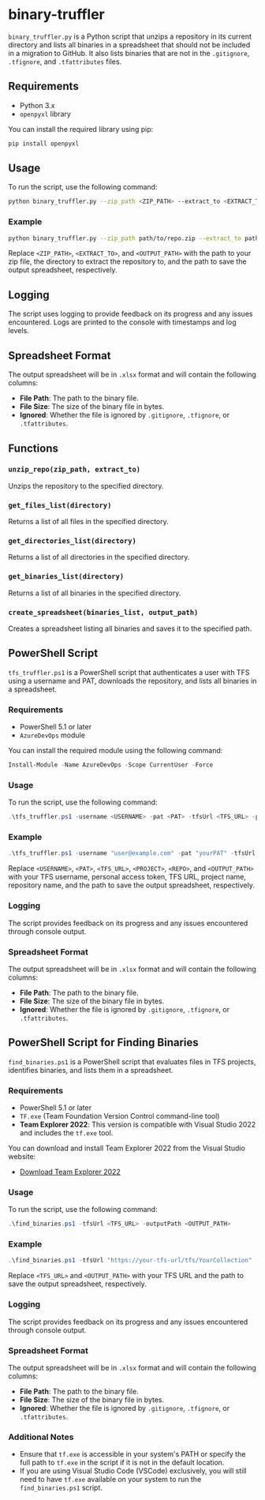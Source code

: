 # binary-truffler

`binary_truffler.py` is a Python script that unzips a repository in its current directory and lists all binaries in a spreadsheet that should not be included in a migration to GitHub. It also lists binaries that are not in the `.gitignore`, `.tfignore`, and `.tfattributes` files.

## Requirements

- Python 3.x
- `openpyxl` library

You can install the required library using pip:
```sh
pip install openpyxl
```

## Usage

To run the script, use the following command:
```sh
python binary_truffler.py --zip_path <ZIP_PATH> --extract_to <EXTRACT_TO> --output_path <OUTPUT_PATH>
```

### Example
```sh
python binary_truffler.py --zip_path path/to/repo.zip --extract_to path/to/extract --output_path path/to/output.xlsx
```

Replace `<ZIP_PATH>`, `<EXTRACT_TO>`, and `<OUTPUT_PATH>` with the path to your zip file, the directory to extract the repository to, and the path to save the output spreadsheet, respectively.

## Logging

The script uses logging to provide feedback on its progress and any issues encountered. Logs are printed to the console with timestamps and log levels.

## Spreadsheet Format

The output spreadsheet will be in `.xlsx` format and will contain the following columns:
- **File Path**: The path to the binary file.
- **File Size**: The size of the binary file in bytes.
- **Ignored**: Whether the file is ignored by `.gitignore`, `.tfignore`, or `.tfattributes`.

## Functions

### `unzip_repo(zip_path, extract_to)`
Unzips the repository to the specified directory.

### `get_files_list(directory)`
Returns a list of all files in the specified directory.

### `get_directories_list(directory)`
Returns a list of all directories in the specified directory.

### `get_binaries_list(directory)`
Returns a list of all binaries in the specified directory.

### `create_spreadsheet(binaries_list, output_path)`
Creates a spreadsheet listing all binaries and saves it to the specified path.

## PowerShell Script

`tfs_truffler.ps1` is a PowerShell script that authenticates a user with TFS using a username and PAT, downloads the repository, and lists all binaries in a spreadsheet.

### Requirements

- PowerShell 5.1 or later
- `AzureDevOps` module

You can install the required module using the following command:
```powershell
Install-Module -Name AzureDevOps -Scope CurrentUser -Force
```

### Usage

To run the script, use the following command:
```powershell
.\tfs_truffler.ps1 -username <USERNAME> -pat <PAT> -tfsUrl <TFS_URL> -project <PROJECT> -repo <REPO> -outputPath <OUTPUT_PATH>
```

### Example
```powershell
.\tfs_truffler.ps1 -username "user@example.com" -pat "yourPAT" -tfsUrl "https://dev.azure.com/yourorganization" -project "YourProject" -repo "YourRepo" -outputPath "C:\path\to\output.xlsx"
```

Replace `<USERNAME>`, `<PAT>`, `<TFS_URL>`, `<PROJECT>`, `<REPO>`, and `<OUTPUT_PATH>` with your TFS username, personal access token, TFS URL, project name, repository name, and the path to save the output spreadsheet, respectively.

### Logging

The script provides feedback on its progress and any issues encountered through console output.

### Spreadsheet Format

The output spreadsheet will be in `.xlsx` format and will contain the following columns:
- **File Path**: The path to the binary file.
- **File Size**: The size of the binary file in bytes.
- **Ignored**: Whether the file is ignored by `.gitignore`, `.tfignore`, or `.tfattributes`.

## PowerShell Script for Finding Binaries

`find_binaries.ps1` is a PowerShell script that evaluates files in TFS projects, identifies binaries, and lists them in a spreadsheet.

### Requirements

- PowerShell 5.1 or later
- `TF.exe` (Team Foundation Version Control command-line tool)
- **Team Explorer 2022**: This version is compatible with Visual Studio 2022 and includes the `tf.exe` tool.

You can download and install Team Explorer 2022 from the Visual Studio website:
- [Download Team Explorer 2022](https://visualstudio.microsoft.com/vs/older-downloads/)

### Usage

To run the script, use the following command:
```powershell
.\find_binaries.ps1 -tfsUrl <TFS_URL> -outputPath <OUTPUT_PATH>
```

### Example
```powershell
.\find_binaries.ps1 -tfsUrl "https://your-tfs-url/tfs/YourCollection" -outputPath "C:\path\to\output.xlsx"
```

Replace `<TFS_URL>` and `<OUTPUT_PATH>` with your TFS URL and the path to save the output spreadsheet, respectively.

### Logging

The script provides feedback on its progress and any issues encountered through console output.

### Spreadsheet Format

The output spreadsheet will be in `.xlsx` format and will contain the following columns:
- **File Path**: The path to the binary file.
- **File Size**: The size of the binary file in bytes.
- **Ignored**: Whether the file is ignored by `.gitignore`, `.tfignore`, or `.tfattributes`.

### Additional Notes

- Ensure that `tf.exe` is accessible in your system's PATH or specify the full path to `tf.exe` in the script if it is not in the default location.
- If you are using Visual Studio Code (VSCode) exclusively, you will still need to have `tf.exe` available on your system to run the `find_binaries.ps1` script.
